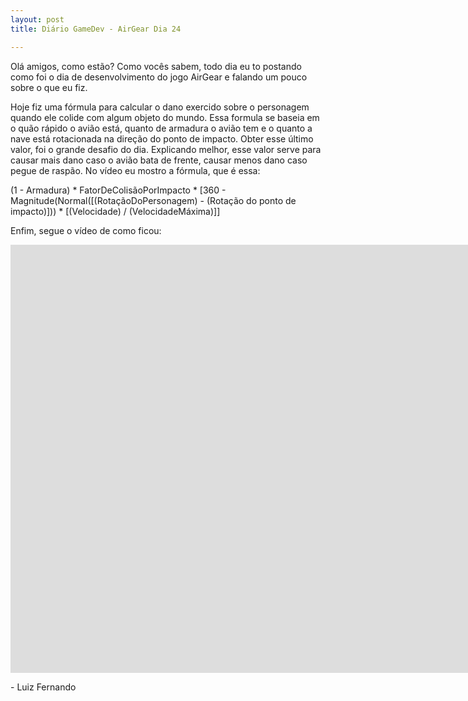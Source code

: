 ```yaml
---
layout: post
title: Diário GameDev - AirGear Dia 24

---
```


Olá amigos, como estão? Como vocês sabem, todo dia eu to postando como foi o dia de desenvolvimento do jogo AirGear e falando um pouco sobre o que eu fiz.

Hoje fiz uma fórmula para calcular o dano exercido sobre o personagem quando ele colide com algum objeto do mundo. Essa formula se baseia em o quão rápido o avião está, quanto de armadura o avião tem e o quanto a nave está rotacionada na direção do ponto de impacto. Obter esse último valor, foi o grande desafio do dia. Explicando melhor, esse valor serve para causar mais dano caso o avião bata de frente, causar menos dano caso pegue de raspão. No vídeo eu mostro a fórmula, que é essa: 

(1 - Armadura) * FatorDeColisãoPorImpacto * [360 - Magnitude(Normal([(RotaçãoDoPersonagem) - (Rotação do ponto de impacto)])) * [(Velocidade) / (VelocidadeMáxima)]]

Enfim, segue o vídeo de como ficou:

<div class="videoWrapper">
  <iframe width="1663" height="685" src="https://www.youtube.com/embed/wc2pB0dIeOo" frameborder="0" allow="autoplay; encrypted-media" allowfullscreen></iframe>
</div>

<p class= "message"> - Luiz Fernando </p>